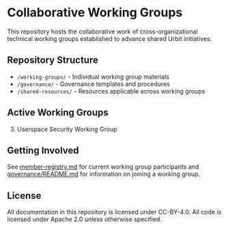 # Collaborative Working Groups

This repository hosts the collaborative work of cross-organizational
technical working groups established to advance shared Urbit initiatives.

## Repository Structure

- `/working-groups/` - Individual working group materials
- `/governance/` - Governance templates and procedures
- `/shared-resources/` - Resources applicable across working groups

## Active Working Groups

3. Userspace Security Working Group

## Getting Involved

See [member-registry.md](/governance/member-registry.md) for current
working group participants and [governance/README.md](/governance/README.md)
for information on joining a working group.

## License

All documentation in this repository is licensed under CC-BY-4.0.
All code is licensed under Apache 2.0 unless otherwise specified.
